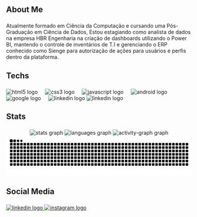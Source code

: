 <h2 align="left">About Me</h2>

###

<p align="left">Atualmente formado em Ciência da Computação e cursando uma Pós-Graduação em Ciência de Dados, Estou estagiando como analista de dados na empresa HBR Engenharia na criação de dashboards utilizando o Power BI, mantendo o controle de inventários de T.I e gerenciando o ERP conhecido como Sienge para autorização de ações para usuários e perfis dentro da plataforma.</p>

###

<h2 align="left">Techs</h2>

###

<div align="left">
  <img src="https://cdn.jsdelivr.net/gh/devicons/devicon/icons/html5/html5-original.svg" height="40" alt="html5 logo"  />
  <img width="12" />
  <img src="https://cdn.jsdelivr.net/gh/devicons/devicon/icons/css3/css3-original.svg" height="40" alt="css3 logo"  />
  <img width="12" />
  <img src="https://cdn.jsdelivr.net/gh/devicons/devicon/icons/javascript/javascript-original.svg" height="40" alt="javascript logo"  />
  <img width="12" />
  <img src="https://cdn.jsdelivr.net/gh/devicons/devicon/icons/android/android-original.svg" height="40" alt="android logo"  />
  <img width="12" />
  <img src="https://cdn.jsdelivr.net/gh/devicons/devicon/icons/google/google-original.svg" height="40" alt="google logo"  />
  <img width="12" />
  <img src="https://cdn.jsdelivr.net/gh/devicons/devicon/icons/linkedin/linkedin-original.svg" height="40" alt="linkedin logo"  />
  <img src="https://www.google.com/url?sa=i&url=https%3A%2F%2Fwww.pinterest.com%2Fpin%2Fpower-bi-logo-microsoft--268456827780631542%2F&psig=AOvVaw0OQF4BI-aR6_t2gn25rGy3&ust=1761335637031000&source=images&cd=vfe&opi=89978449&ved=0CBUQjRxqFwoTCPi_rN2Mu5ADFQAAAAAdAAAAABAX" height="40" alt="linkedin logo"  />
</div>

###

<h2 align="left">Stats</h2>

###

<div align="center">
  <img src="https://github-readme-stats.vercel.app/api?username=TreepzZ&hide_title=false&hide_rank=false&show_icons=true&include_all_commits=true&count_private=true&disable_animations=false&theme=gruvbox_light&locale=pt-br&hide_border=false&order=1" height="150" alt="stats graph"  />
  <img src="https://github-readme-stats.vercel.app/api/top-langs?username=TreepzZ&locale=pt-br&hide_title=false&layout=compact&card_width=320&langs_count=5&theme=gruvbox_light&hide_border=false&order=2" height="150" alt="languages graph"  />
  <img src="https://github-readme-activity-graph.vercel.app/graph?username=TreepzZ&radius=16&theme=gruvbox&area=true&order=5" height="300" alt="activity-graph graph"  />
</div>

<picture align="center">
  <source media="(prefers-color-scheme: dark)" srcset="https://raw.githubusercontent.com/TreepzZ/TreepzZ/output/github-contribution-grid-snake-dark.svg">
  <source media="(prefers-color-scheme: light)" srcset="https://raw.githubusercontent.com/TreepzZ/TreepzZ/output/github-contribution-grid-snake-dark.svg">
  <img align="center" alt="github contribution grid snake animation" src="https://raw.githubusercontent.com/TreepzZ/TreepzZ/output/github-contribution-grid-snake.svg">
</picture>

###

<h2 align="left">Social Media</h2>

###

<div align="left">
  <a href="https://www.linkedin.com/in/rafael-ferreira-60780b233/" target="_blank">
    <img src="https://raw.githubusercontent.com/maurodesouza/profile-readme-generator/master/src/assets/icons/social/linkedin/default.svg" width="52" height="40" alt="linkedin logo"  />
  </a>
  <a href="https://www.instagram.com/raffz.0/" target="_blank">
    <img src="https://raw.githubusercontent.com/maurodesouza/profile-readme-generator/master/src/assets/icons/social/instagram/default.svg" width="52" height="40" alt="instagram logo"  />
  </a>
</div>

###
